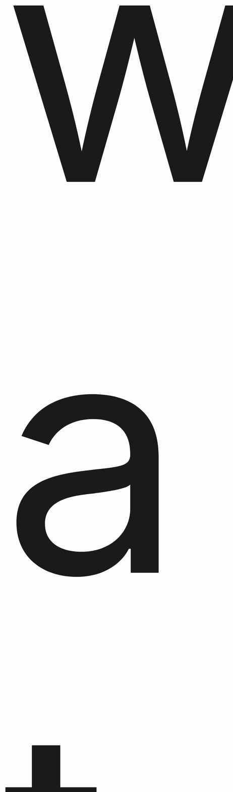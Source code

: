 <p style="font-size: 1024px">wat</p>

<font size="1024">wat2</font>

![](https://raw.githubusercontent.com/meagar/meagar/main/foo.svg)

<img src="https://raw.githubusercontent.com/meagar/meagar/main/foo.svg" />